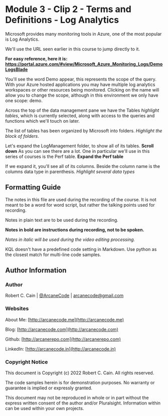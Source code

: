 # Module 3 - Clip 2 - Terms and Definitions - Log Analytics

Microsoft provides many monitoring tools in Azure, one of the most popular is Log Analytics.

We'll use the URL seen earlier in this course to jump directly to it.

**For easy reference, here it is: https://portal.azure.com/#view/Microsoft_Azure_Monitoring_Logs/DemoLogsBlade**

You'll see the word Demo appear, this represents the scope of the query. With your Azure hosted applications you may have multiple log analytics workspaces or other resources being monitored. Clicking on the name will allow you to change the scope, although in this environment we only have one scope: demo.

Across the top of the data management pane we have the Tables _highlight tables_, which is currently selected, along with access to the queries and functions which we'll touch on later.

The list of tables has been organized by Microsoft into folders. _Highlight the block of folders_.

Let's expand the LogManagement folder, to show all of its tables. **Scroll down** As you can see there are a lot. One in particular we'll use in this series of courses is the Perf table. **Expand the Perf table**

If we expand it, you'll see all of its columns. Beside the column name is the columns data type in parenthesis. _Highlight several data types_

## Formatting Guide

The notes in this file are used during the recording of the course. It is not meant to be a word for word script, but rather the talking points used for recording.

Notes in plain text are to be used during the recording.

**Notes in bold are instructions during recording, not to be spoken.**

_Notes in italic will be used during the video editing processing._

KQL doesn't have a predefined code setting in Markdown. Use python as the closest match for multi-line code samples.

## Author Information

### Author

Robert C. Cain | [@ArcaneCode](https://twitter.com/arcanecode) | arcanecode@gmail.com

### Websites

About Me: [http://arcanecode.me](http://arcanecode.me)

Blog: [http://arcanecode.com](http://arcanecode.com)

Github: [http://arcanerepo.com](http://arcanerepo.com)

LinkedIn: [http://arcanecode.in](http://arcanecode.in)

### Copyright Notice

This document is Copyright (c) 2022 Robert C. Cain. All rights reserved.

The code samples herein is for demonstration purposes. No warranty or guarantee is implied or expressly granted.

This document may not be reproduced in whole or in part without the express written consent of the author and/or Pluralsight. Information within can be used within your own projects.


